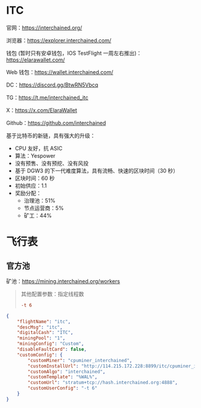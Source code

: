 # ITC

官网：https://interchained.org/

浏览器：https://explorer.interchained.com/

钱包 (暂时只有安卓钱包，IOS TestFlight 一周左右推出)：https://elarawallet.com/

Web 钱包：https://wallet.interchained.com/

DC：https://discord.gg/BtwRN5Vbcq

TG：https://t.me/interchained_itc

X：https://x.com/ElaraWallet

Github：https://github.com/interchained



基于比特币的新链，具有强大的升级：

- CPU 友好，抗 ASIC
- 算法：Yespower
- 没有预售、没有预挖、没有风投
- 基于 DGW3 的下一代难度算法，具有流畅、快速的区块时间（30 秒）
- 区块时间：60 秒
- 初始供应：1.1
- 奖励分配：
  - 治理池：51%
  - 节点运营商：5%
  - 矿工：44%



# 飞行表

## 官方池

矿池：https://mining.interchained.org/workers

> 其他配置参数：指定线程数
>
> ```ini
> -t 6
> ```



```json
{
    "flightName": "itc",
    "descMsg": "itc",
    "digitalCash": "ITC",
    "miningPool": "1",
    "miningConfig": "Custom",
    "disableFaultCard": false,
    "customConfig": {
        "customMiner": "cpuminer_interchained",
        "customInstallUrl": "http://114.215.172.228:8899/itc/cpuminer_interchained-20250904.d.tar.gz",
        "customAlgo": "interchained",
        "customTemplate": "%WAL%",
        "customUrl": "stratum+tcp://hash.interchained.org:4888",
        "customUserConfig": "-t 6"
    }
}
```



